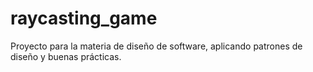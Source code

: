 # raycasting_game
Proyecto para la materia de diseño de software, aplicando patrones de diseño y buenas prácticas. 
